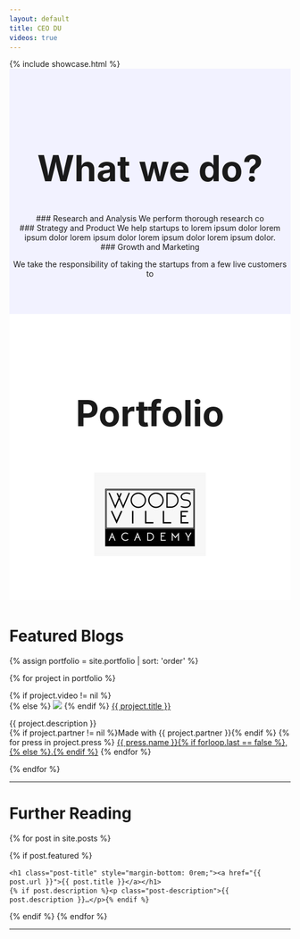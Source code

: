 ```yaml
---
layout: default
title: CEO DU
videos: true
---
```

<html>
{% include showcase.html %}
</html><script src="https://kit.fontawesome.com/aef02ef4d3.js" crossorigin="anonymous"></script>
<link rel="stylesheet" href="https://kit-free.fontawesome.com/releases/latest/css/free-v4-font-face.min.css" media="all">
<div style="background-color:#f2f2ff;
            ">
<div class="container" style="    padding-top: 50px;
    padding-bottom: 50px; text-align: center;">
    <h1 style="font-size: 4rem"> What we do? </h1>

<div class="row first-xs between-sm">
    <div class="col-xs-12 col-sm-4" markdown="1" style="text-align:center">

<div style="font-size: 6rem"><i class="fas fa-search"></i></div>
###  Research and Analysis
We perform thorough research co


  </div>

  <div class="col-xs-12 col-sm-4" markdown="1" style="text-align:center">

<div style="font-size: 6rem"><i class="fas fa-chess"></i></div>
###  Strategy and Product
We help startups to lorem ipsum dolor lorem ipsum dolor lorem ipsum dolor lorem ipsum dolor lorem ipsum dolor.

  </div>

  <div class="col-xs-12 col-sm-4" markdown="1" style="text-align:center">

<div style="font-size: 6rem"><i class="fas fa-users"></i></div>
###  Growth and Marketing

We take the responsibility of taking the startups from a few live customers to 
  </div>

</div>

</div>
</div>

<div style="background-color:#fff;
            margin-bottom: 3rem">
<div class="container" style="    padding-top: 50px;
    padding-bottom: 50px; text-align: center;">
    <h1 style="font-size: 4rem"> Portfolio</h1>

<img src="/0.jpg" alt="Woodsville Academy" style="width: 200px">

</div>
</div>






<div class="container">

<h1>Featured Blogs</h1>
<div class="posts">


{% assign portfolio = site.portfolio | sort: 'order' %}

  {% for project in portfolio %}
        <div class="project-section">
        {% if project.video != nil %}
        <div class="youtube-player" data-id="{{ project.video }}" data-thumb="{{ project.image }}"></div>
        {% else %}
        <img src="{{ project.image | relative_url }}">
        {% endif %}
        <a href="{{ project.link }}"><span class="title">{{ project.title }}</span></a>
        <p> {{ project.description }}<br>
        {% if project.partner != nil %}<span class="partner">Made with {{ project.partner }}</span>{% endif %}
        {% for press in project.press %}
        <a href="{{ press.article_link }}" class="press">{{ press.name }}{% if forloop.last == false %},{% else %}.{% endif %}</a>
        {% endfor %}
        </p>

  </div>
  {% endfor %}
</div>


<hr>
<h1>Further Reading</h1>
{% for post in site.posts %}

{% if post.featured %}
  <div class="post">


    <h1 class="post-title" style="margin-bottom: 0rem;"><a href="{{ post.url }}">{{ post.title }}</a></h1>
    {% if post.description %}<p class="post-description">{{ post.description }}…</p>{% endif %}

  </div>
  {% endif %}
{% endfor %}
<hr>
</div>
